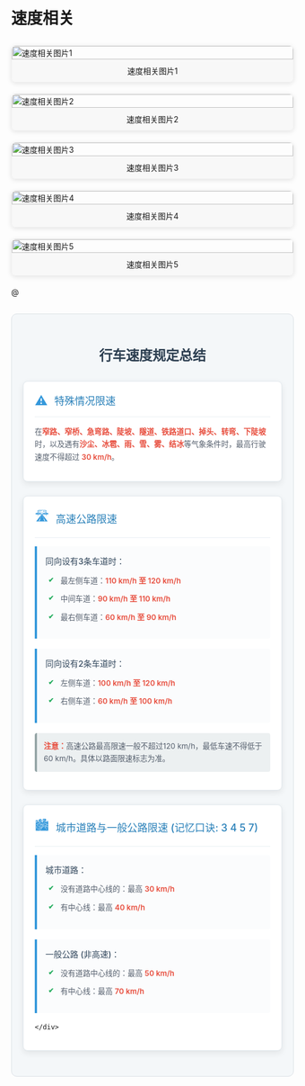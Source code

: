 # 速度相关

<div class="image-grid">
  <div class="image-item">
    <img src="./images/微信图片_20250507135911.jpg" alt="速度相关图片1">
    <p>速度相关图片1</p>
  </div>
  <div class="image-item">
    <img src="./images/微信图片_20250507144239.jpg" alt="速度相关图片2">
    <p>速度相关图片2</p>
  </div>
  <div class="image-item">
    <img src="./images/微信图片_20250507144638.jpg" alt="速度相关图片3">
    <p>速度相关图片3</p>
  </div>
  <div class="image-item">
    <img src="./images/微信图片_20250507145102.png" alt="速度相关图片4">
    <p>速度相关图片4</p>
  </div>
  <div class="image-item">
    <img src="./images/微信图片_20250507145315.jpg" alt="速度相关图片5">
    <p>速度相关图片5</p>
  </div>
@</div>

<div class="speed-summary-section">
  <h2>行车速度规定总结</h2>

  <div class="summary-category">
    <div class="category-title">
      <span class="icon">⚠️</span>
      <h3>特殊情况限速</h3>
    </div>
    <div class="category-content">
      <p>在<strong>窄路、窄桥、急弯路、陡坡、隧道、铁路道口、掉头、转弯、下陡坡</strong>时，以及遇有<strong>沙尘、冰雹、雨、雪、雾、结冰</strong>等气象条件时，最高行驶速度不得超过 <strong>30 km/h</strong>。</p>
    </div>
  </div>

  <div class="summary-category">
    <div class="category-title">
      <span class="icon">🛣️</span>
      <h3>高速公路限速</h3>
    </div>
    <div class="category-content">
      <div class="lane-info">
        <h4>同向设有3条车道时：</h4>
        <ul>
          <li>最左侧车道：<strong>110 km/h 至 120 km/h</strong></li>
          <li>中间车道：<strong>90 km/h 至 110 km/h</strong> </li>
          <li>最右侧车道：<strong>60 km/h 至 90 km/h</strong> </li>
        </ul>
      </div>
      <div class="lane-info">
        <h4>同向设有2条车道时：</h4>
        <ul>
          <li>左侧车道：<strong>100 km/h 至 120 km/h</strong></li>
          <li>右侧车道：<strong>60 km/h 至 100 km/h</strong></li>
        </ul>
      </div>
      <p class="note"><strong>注意：</strong>高速公路最高限速一般不超过120 km/h，最低车速不得低于60 km/h。具体以路面限速标志为准。</p>
    </div>
  </div>

  <div class="summary-category">
    <div class="category-title">
      <span class="icon">🏙️</span>
      <h3>城市道路与一般公路限速 (记忆口诀: 3 4 5 7)</h3>
    </div>
    <div class="category-content">
      <div class="road-type">
        <h4>城市道路：</h4>
        <ul>
          <li>没有道路中心线的：最高 <strong>30 km/h</strong></li>
          <li>有中心线：最高 <strong>40 km/h</strong></li>
        </ul>
      </div>
      <div class="road-type">
        <h4>一般公路 (非高速)：</h4>
        <ul>
          <li>没有道路中心线的：最高 <strong>50 km/h</strong></li>
          <li>有中心线：最高 <strong>70 km/h</strong></li>
        </ul>
      </div>
       
    </div>
  </div>
</div>

<style>
.image-grid {
  display: grid;
  grid-template-columns: repeat(auto-fill, minmax(250px, 1fr));
  grid-gap: 20px;
  margin: 30px 0;
}

.image-item {
  display: flex;
  flex-direction: column;
  border: 1px solid #eee;
  border-radius: 8px;
  overflow: hidden;
  transition: transform 0.3s ease;
  box-shadow: 0 2px 8px rgba(0, 0, 0, 0.1);
}

.image-item:hover {
  transform: translateY(-5px);
  box-shadow: 0 5px 15px rgba(0, 0, 0, 0.2);
}

.image-item img {
  width: 100%;
  height: auto;
  object-fit: cover;
}

.image-item p {
  padding: 10px;
  margin: 0;
  text-align: center;
  background-color: #f8f8f8;
  font-size: 14px;
}

/* New styles for the summary section */
.speed-summary-section {
  font-family: -apple-system, BlinkMacSystemFont, "Segoe UI", Roboto, Oxygen, Ubuntu, Cantarell, "Open Sans", "Helvetica Neue", sans-serif;
  margin: 30px 0;
  padding: 20px;
  background-color: #f4f7f9; /* Light grayish blue background */
  border-radius: 10px;
  border: 1px solid #dce1e6; /* Softer border */
}

.speed-summary-section h2 {
  text-align: center;
  color: #2c3e50; /* Darker, more professional blue */
  margin-bottom: 30px;
  font-size: 1.7em; /* Slightly reduced for balance */
  font-weight: 600;
}

.summary-category {
  background-color: #ffffff; /* Pure white cards */
  border: 1px solid #e1e8ed; /* Lighter card border */
  border-radius: 8px;
  margin-bottom: 25px;
  padding: 20px;
  box-shadow: 0 4px 12px rgba(0,0,0,0.08); /* Softer, more modern shadow */
  transition: transform 0.2s ease-in-out, box-shadow 0.2s ease-in-out;
}

.summary-category:hover {
  transform: translateY(-3px);
  box-shadow: 0 6px 16px rgba(0,0,0,0.12);
}

.category-title {
  display: flex;
  align-items: center;
  margin-bottom: 15px;
  border-bottom: 1px solid #e9eff3; /* Lighter separator */
  padding-bottom: 15px;
}

.category-title .icon {
  font-size: 1.6em; /* Slightly larger icon */
  margin-right: 12px;
  color: #3498db; /* Brighter blue for icons */
}

.category-title h3 {
  margin: 0;
  color: #2980b9; /* Slightly lighter blue for titles */
  font-size: 1.3em; /* Adjusted for better hierarchy */
  font-weight: 500;
}

.category-content p,
.category-content ul {
  margin-bottom: 12px;
  line-height: 1.7; /* Increased line height for readability */
  color: #555f6d; /* Softer text color */
  font-size: 0.95em;
}

.category-content ul {
  list-style-type: none;
  padding-left: 5px; /* Reduced padding for a cleaner look */
}
.category-content ul li {
  margin-bottom: 10px; /* Increased spacing between list items */
  position: relative;
  padding-left: 22px; /* Space for custom bullet */
}

.category-content ul li::before {
  content: '✔'; /* Checkmark bullet */
  position: absolute;
  left: 0;
  color: #27ae60; /* Green for positive/informative items */
  font-weight: bold;
  font-size: 0.9em;
}


.category-content strong {
  color: #e74c3c; /* Stronger red for emphasis */
  font-weight: 600;
}

.lane-info, .road-type {
  margin-bottom: 18px;
  padding: 15px;
  background-color: #fbfcfd; /* Very light background for sub-sections */
  border-left: 4px solid #3498db; /* Accent border */
  border-radius: 0 4px 4px 0;
}

.lane-info h4, .road-type h4 {
  margin-top: 0;
  margin-bottom: 10px;
  color: #34495e; /* Darker subheading color */
  font-size: 1.05em;
  font-weight: 500;
}

.note {
  font-size: 0.9em;
  color: #7f8c8d; /* Muted color for notes */
  background-color: #ecf0f1; /* Light gray background for notes */
  padding: 12px;
  border-radius: 4px;
  border-left: 4px solid #95a5a6; /* Gray accent for notes */
  margin-top: 15px;
}

/* Responsive adjustments */
@media (max-width: 768px) {
  .speed-summary-section h2 {
    font-size: 1.5em;
  }
  .category-title h3 {
    font-size: 1.2em;
  }
  .category-content {
    font-size: 0.92em;
  }
  .lane-info, .road-type {
    padding: 12px;
  }
}

@media (max-width: 480px) {
  .speed-summary-section {
    padding: 15px;
    margin: 20px 0;
  }
  .summary-category {
    padding: 15px;
  }
  .category-title {
    padding-bottom: 10px;
    margin-bottom: 10px;
  }
  .category-title .icon {
    font-size: 1.4em;
    margin-right: 8px;
  }
  .speed-summary-section h2 {
    font-size: 1.35em;
    margin-bottom: 20px;
  }
  .category-title h3 {
    font-size: 1.1em;
  }
   .category-content ul {
    padding-left: 0;
  }
  .category-content ul li {
    padding-left: 20px; /* Ensure bullet is visible */
  }
  .note {
    padding: 10px;
    font-size: 0.85em;
  }
}
</style>
